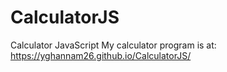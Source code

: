 # CalculatorJS
Calculator JavaScript
My calculator program is at: https://yghannam26.github.io/CalculatorJS/

